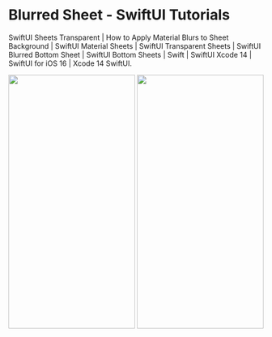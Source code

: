 # Blurred Sheet - SwiftUI Tutorials
 SwiftUI Sheets Transparent | How to Apply Material Blurs to Sheet Background | SwiftUI Material Sheets | SwiftUI Transparent Sheets | SwiftUI Blurred Bottom Sheet | SwiftUI Bottom Sheets  | Swift | SwiftUI Xcode 14 | SwiftUI for iOS 16 | Xcode 14 SwiftUI.

<img src="https://user-images.githubusercontent.com/83715610/221098964-7722fdcc-1d91-4521-88f0-4d3cd3e5f3a5.png" width="250" height="500"> <img src="https://user-images.githubusercontent.com/83715610/221098956-33f3c3fe-8695-460a-b0ee-9200dfe5d523.png" width="250" height="500">

